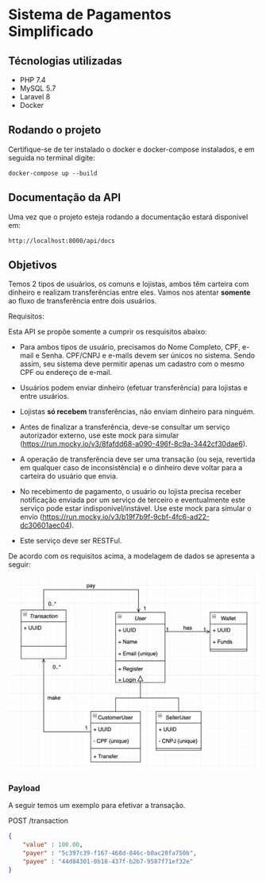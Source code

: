 # Sistema de Pagamentos Simplificado

## Técnologias utilizadas
  - PHP 7.4
  - MySQL 5.7
  - Laravel 8
  - Docker

## Rodando o projeto

Certifique-se de ter instalado o docker e docker-compose instalados, e em seguida no terminal digite:

```
docker-compose up --build
```

## Documentação da API
Uma vez que o projeto esteja rodando a documentação estará disponível em:

```
http://localhost:8000/api/docs
```

## Objetivos

Temos 2 tipos de usuários, os comuns e lojistas, ambos têm carteira com dinheiro e realizam transferências entre eles. Vamos nos atentar **somente** ao fluxo de transferência entre dois usuários.

Requisitos:

Esta API se propõe somente a cumprir os resquisitos abaixo:

- Para ambos tipos de usuário, precisamos do Nome Completo, CPF, e-mail e Senha. CPF/CNPJ e e-mails devem ser únicos no sistema. Sendo assim, seu sistema deve permitir apenas um cadastro com o mesmo CPF ou endereço de e-mail.

- Usuários podem enviar dinheiro (efetuar transferência) para lojistas e entre usuários. 

- Lojistas **só recebem** transferências, não enviam dinheiro para ninguém.

- Antes de finalizar a transferência, deve-se consultar um serviço autorizador externo, use este mock para simular (https://run.mocky.io/v3/8fafdd68-a090-496f-8c9a-3442cf30dae6).

- A operação de transferência deve ser uma transação (ou seja, revertida em qualquer caso de inconsistência) e o dinheiro deve voltar para a carteira do usuário que envia. 

- No recebimento de pagamento, o usuário ou lojista precisa receber notificação enviada por um serviço de terceiro e eventualmente este serviço pode estar indisponível/instável. Use este mock para simular o envio (https://run.mocky.io/v3/b19f7b9f-9cbf-4fc6-ad22-dc30601aec04). 

- Este serviço deve ser RESTFul.

De acordo com os requisitos acima, a modelagem de dados se apresenta a seguir:

![alt text](https://github.com/IsaqueRocha/sps/raw/main/.docker/misc/class-diagram.png)


### Payload

A seguir temos um exemplo para efetivar a transação.

POST /transaction

```json
{
    "value" : 100.00,
    "payer" : "5c397c39-f167-468d-846c-b0ac20fa750b",
    "payee" : "44d84301-8b18-437f-b2b7-9587f71ef32e"
}
```

